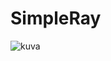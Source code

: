 # SimpleRay

![kuva](https://github.com/Vivaldi101/SimpleRay/assets/104928038/21b912fe-b401-4436-ab6c-c3402a9bedb4)
